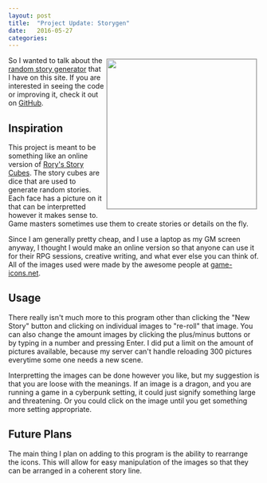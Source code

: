 ```yaml
---
layout: post
title:  "Project Update: Storygen"
date:   2016-05-27 
categories: 
---
```

<img src="{{site.baseurl}}/images/storygen.png" style="float:right; width:300px;border: 1px solid #999;margin:5px;" /> So I 
wanted to talk about the [random story generator](/rpg/storygen) that I have on this 
site. If you are interested in seeing the code or improving it, check it out on 
[GitHub]().

## Inspiration
This project is meant to be something like an online version of 
[Rory's Story Cubes](https://www.storycubes.com/). The story cubes are dice that are used
to generate random stories. Each face has a picture on it that can be interpretted 
however it makes sense to. Game masters sometimes use them to create stories or details
on the fly. 

Since I am generally pretty cheap, and I use a laptop as my GM screen anyway, I thought I
would make an online version so that anyone can use it for their RPG sessions, creative 
writing, and what ever else you can think of. All of the images used were made by the 
awesome people at [game-icons.net](http://game-icons.net/).

## Usage
There really isn't much more to this program other than clicking the "New Story" button 
and clicking on individual images to "re-roll" that image. You can also change the amount 
images by clicking the plus/minus buttons or by typing in a number and pressing Enter. I 
did put a limit on the amount of pictures available, because my server can't handle 
reloading 300 pictures everytime some one needs a new scene.

Interpretting the images can be done however you like, but my suggestion is that you are 
loose with the meanings. If an image is a dragon, and you are running a game in a 
cyberpunk setting, it could just signify something large and threatening. Or you could 
click on the image until you get something more setting appropriate.

## Future Plans
The main thing I plan on adding to this program is the ability to rearrange the icons. 
This will allow for easy manipulation of the images so that they can be arranged in a 
coherent story line. 
